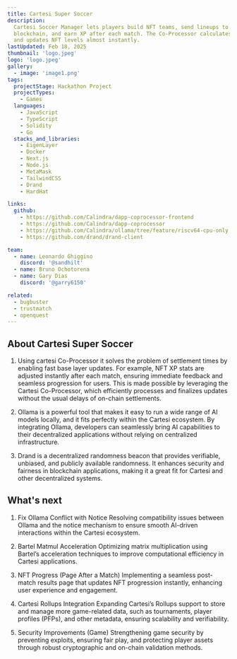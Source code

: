 ```yaml
---
title: Cartesi Super Soccer
description:
  Cartesi Soccer Manager lets players build NFT teams, send lineups to the
  blockchain, and earn XP after each match. The Co-Processor calculates results
  and updates NFT levels almost instantly.
lastUpdated: Feb 18, 2025
thumbnail: 'logo.jpeg'
logo: 'logo.jpeg'
gallery:
  - image: 'image1.png'
tags:
  projectStage: Hackathon Project
  projectTypes:
    - Games
  languages:
    - JavaScript
    - TypeScript
    - Solidity
    - Go
  stacks_and_libraries:
    - EigenLayer
    - Docker
    - Next.js
    - Node.js
    - MetaMask
    - TailwindCSS
    - Drand
    - HardHat

links:
  github:
    - https://github.com/Calindra/dapp-coprocessor-frontend
    - https://github.com/Calindra/dapp-coprocessor
    - https://github.com/Calindra/ollama/tree/feature/riscv64-cpu-only
    - https://github.com/drand/drand-client

team:
  - name: Leonardo Ghiggino
    discord: '@sandhilt'
  - name: Bruno Ochotorena
  - name: Gary Dias
    discord: '@garry6150'

related:
  - bugbuster
  - trustmatch
  - openquest
---
```


## About Cartesi Super Soccer

1. Using cartesi Co-Processor it solves the problem of settlement times by
   enabling fast base layer updates. For example, NFT XP stats are adjusted
   instantly after each match, ensuring immediate feedback and seamless
   progression for users. This is made possible by leveraging the Cartesi
   Co-Processor, which efficiently processes and finalizes updates without the
   usual delays of on-chain settlements.

2. Ollama is a powerful tool that makes it easy to run a wide range of AI models
   locally, and it fits perfectly within the Cartesi ecosystem. By integrating
   Ollama, developers can seamlessly bring AI capabilities to their
   decentralized applications without relying on centralized infrastructure.

3. Drand is a decentralized randomness beacon that provides verifiable,
   unbiased, and publicly available randomness. It enhances security and
   fairness in blockchain applications, making it a great fit for Cartesi and
   other decentralized systems.

## What's next

1. Fix Ollama Conflict with Notice Resolving compatibility issues between Ollama
   and the notice mechanism to ensure smooth AI-driven interactions within the
   Cartesi ecosystem.

2. Bartel Matmul Acceleration Optimizing matrix multiplication using Bartel’s
   acceleration techniques to improve computational efficiency in Cartesi
   applications.

3. NFT Progress (Page After a Match) Implementing a seamless post-match results
   page that updates NFT progression instantly, enhancing user experience and
   engagement.

4. Cartesi Rollups Integration Expanding Cartesi’s Rollups support to store and
   manage more game-related data, such as tournaments, player profiles (PFPs),
   and other metadata, ensuring scalability and verifiability.

5. Security Improvements (Game) Strengthening game security by preventing
   exploits, ensuring fair play, and protecting player assets through robust
   cryptographic and on-chain validation methods.
